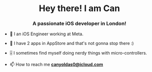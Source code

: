 <h1 align="center">Hey there! I am Can</h1>
<h3 align="center">A passionate iOS developer in London!</h3>

- 🔭  I an iOS Engineer working at Meta.
  
- 📱  I have 2 apps in AppStore and that's not gonna stop there :)

- 🎚️  I sometimes find myself doing nerdy things with micro-controllers.

- 📫 How to reach me **canyoldas0@icloud.com**
